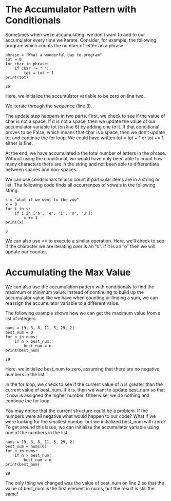 # The Accumulator Pattern with Conditionals

Sometimes when we’re accumulating, we don’t want to add to our accumulator every time we iterate. Consider, for example, the following program which counts the number of letters in a phrase.
```
phrase = "What a wonderful day to program"
tot = 0
for char in phrase:
    if char != " ":
        tot = tot + 1
print(tot)

26
```

Here, we initialize the accumulator variable to be zero on line two.

We iterate through the sequence (line 3).

The update step happens in two parts. First, we check to see if the value of char is not a space. If it is not a space, then we update the value of our accumulator variable tot (on line 6) by adding one to it. If that conditional proves to be False, which means that char is a space, then we don’t update tot and continue the for loop. We could have written tot = tot + 1 or tot += 1, either is fine.

At the end, we have accumulated a the total number of letters in the phrase. Without using the conditional, we would have only been able to count how many characters there are in the string and not been able to differentiate between spaces and non-spaces.

We can use conditionals to also count if particular items are in a string or list. The following code finds all occurrences of vowels in the following string.
```
s = "what if we went to the zoo"
x = 0
for i in s:
    if i in ['a', 'e', 'i', 'o', 'u']:
        x += 1
print(x)

8
```
We can also use == to execute a similar operation. Here, we’ll check to see if the character we are iterating over is an “o”. If it is an “o” then we will update our counter.

# Accumulating the Max Value

We can also use the accumulation pattern with conditionals to find the maximum or minimum value. Instead of continuing to build up the accumulator value like we have when counting or finding a sum, we can reassign the accumulator variable to a different value.

The following example shows how we can get the maximum value from a list of integers.
```
nums = [9, 3, 8, 11, 5, 29, 2]
best_num = 0
for n in nums:
    if n > best_num:
        best_num = n
print(best_num)

29
```

Here, we initialize best_num to zero, assuming that there are no negative numbers in the list.

In the for loop, we check to see if the current value of n is greater than the current value of best_num. If it is, then we want to update best_num so that it now is assigned the higher number. Otherwise, we do nothing and continue the for loop.

You may notice that the current structure could be a problem. If the numbers were all negative what would happen to our code? What if we were looking for the smallest number but we initialized best_num with zero? To get around this issue, we can initialize the accumulator variable using one of the numbers in the list.
```
nums = [9, 3, 8, 11, 5, 29, 2]
best_num = nums[0]
for n in nums:
    if n > best_num:
        best_num = n
print(best_num)

29
```
The only thing we changed was the value of best_num on line 2 so that the value of best_num is the first element in nums, but the result is still the same!
